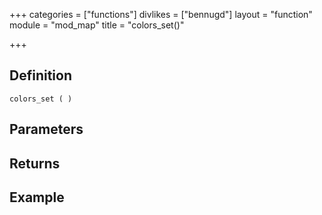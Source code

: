 +++
categories = ["functions"]
divlikes = ["bennugd"]
layout = "function"
module = "mod_map"
title = "colors_set()"

+++

## Definition

    colors_set ( )

## Parameters

## Returns

## Example
